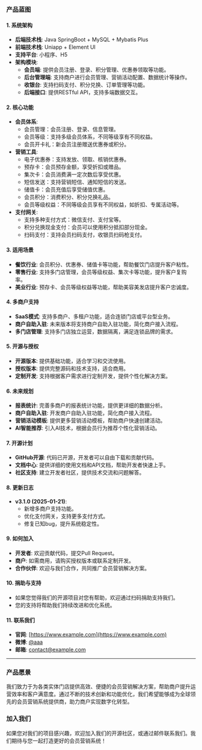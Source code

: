 ### 产品蓝图

#### 1. **系统架构**
   - **后端技术栈**: Java SpringBoot + MySQL + Mybatis Plus
   - **前端技术栈**: Uniapp + Element UI
   - **支持平台**: 小程序、H5
   - **架构模块**:
     - **会员端**: 提供会员注册、登录、积分管理、优惠券领取等功能。
     - **后台管理端**: 支持商户进行会员管理、营销活动配置、数据统计等操作。
     - **收银台**: 支持扫码支付、积分兑换、订单管理等功能。
     - **后端接口**: 提供RESTful API，支持多端数据交互。

#### 2. **核心功能**
   - **会员体系**:
     - 会员管理：会员注册、登录、信息管理。
     - 会员等级：支持多级会员体系，不同等级享有不同权益。
     - 会员开卡礼：新会员注册赠送优惠券或积分。
   - **营销工具**:
     - 电子优惠券：支持发放、领取、核销优惠券。
     - 预存卡：会员预存金额，享受折扣或赠品。
     - 集次卡：会员消费满一定次数后享受优惠。
     - 短信发送：支持营销短信、通知短信的发送。
     - 储值卡：会员充值后享受储值优惠。
     - 会员积分：消费积分、积分兑换礼品。
     - 会员等级权益：不同等级会员享有不同权益，如折扣、专属活动等。
   - **支付网关**:
     - 支持多种支付方式：微信支付、支付宝等。
     - 积分兑换现金支付：会员可以使用积分抵扣部分现金。
     - 扫码支付：支持会员扫码支付，收银员扫码枪支付。

#### 3. **适用场景**
   - **餐饮行业**: 会员积分、优惠券、储值卡等功能，帮助餐饮门店提升客户粘性。
   - **零售行业**: 支持多门店管理，会员等级权益、集次卡等功能，提升客户复购率。
   - **美业行业**: 预存卡、会员等级权益等功能，帮助美容美发店提升客户忠诚度。

#### 4. **多商户支持**
   - **SaaS模式**: 支持多商户、多租户功能，适合连锁门店或平台型业务。
   - **商户自助入驻**: 未来版本将支持商户自助入驻功能，简化商户接入流程。
   - **多门店管理**: 支持多门店独立运营，数据隔离，满足连锁品牌的需求。

#### 5. **开源与授权**
   - **开源版本**: 提供基础功能，适合学习和交流使用。
   - **授权版本**: 提供完整源码和技术支持，适合商用。
   - **定制开发**: 支持根据客户需求进行定制开发，提供个性化解决方案。

#### 6. **未来规划**
   - **报表统计**: 完善多商户的报表统计功能，提供更详细的数据分析。
   - **商户自助入驻**: 开发商户自助入驻功能，简化商户接入流程。
   - **营销活动模板**: 提供更多营销活动模板，帮助商户快速创建活动。
   - **AI智能推荐**: 引入AI技术，根据会员行为推荐个性化营销活动。

#### 7. **开源计划**
   - **GitHub开源**: 代码已开源，开发者可以自由下载和贡献代码。
   - **文档中心**: 提供详细的使用文档和API文档，帮助开发者快速上手。
   - **社区支持**: 建立开发者社区，提供技术交流和问题解答。

#### 8. **更新日志**
   - **v3.1.0 (2025-01-21)**:
     - 新增多商户支持功能。
     - 优化支付网关，支持更多支付方式。
     - 修复已知bug，提升系统稳定性。

#### 9. **如何加入**
   - **开发者**: 欢迎贡献代码，提交Pull Request。
   - **商户**: 如需商用，请购买授权版本或联系定制开发。
   - **合作伙伴**: 欢迎与我们合作，共同推广会员营销解决方案。

#### 10. **捐助与支持**
   - 如果您觉得我们的开源项目对您有帮助，欢迎通过扫码捐助支持我们。
   - 您的支持将帮助我们持续改进和优化系统。

#### 11. **联系我们**
   - **官网**: [https://www.example.com](https://www.example.com)
   - **微博**: [@aaa](https://weibo.com/aaa)
   - **邮箱**: [contact@example.com](mailto:contact@example.com)

---

### 产品愿景
我们致力于为各类实体门店提供高效、便捷的会员营销解决方案，帮助商户提升运营效率和客户满意度。通过不断的技术创新和功能优化，我们希望能够成为全球领先的会员营销系统提供商，助力商户实现数字化转型。

### 加入我们
如果您对我们的项目感兴趣，欢迎加入我们的开源社区，或通过邮件联系我们。我们期待与您一起打造更好的会员营销系统！